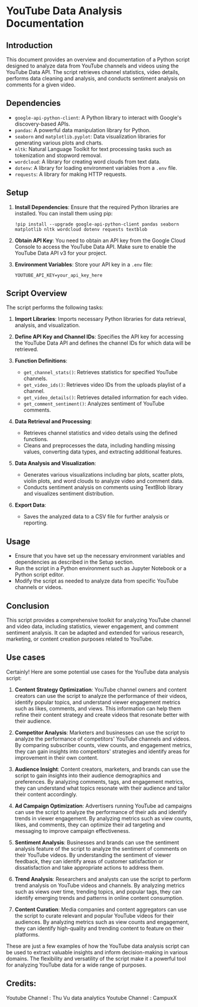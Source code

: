 # YouTube Data Analysis Documentation

## Introduction
This document provides an overview and documentation of a Python script designed to analyze data from YouTube channels and videos using the YouTube Data API. The script retrieves channel statistics, video details, performs data cleaning and analysis, and conducts sentiment analysis on comments for a given video.

## Dependencies
- `google-api-python-client`: A Python library to interact with Google's discovery-based APIs.
- `pandas`: A powerful data manipulation library for Python.
- `seaborn` and `matplotlib.pyplot`: Data visualization libraries for generating various plots and charts.
- `nltk`: Natural Language Toolkit for text processing tasks such as tokenization and stopword removal.
- `wordcloud`: A library for creating word clouds from text data.
- `dotenv`: A library for loading environment variables from a `.env` file.
- `requests`: A library for making HTTP requests.

## Setup
1. **Install Dependencies**: Ensure that the required Python libraries are installed. You can install them using pip:
   ```
   !pip install --upgrade google-api-python-client pandas seaborn matplotlib nltk wordcloud dotenv requests textblob
   ```

2. **Obtain API Key**: You need to obtain an API key from the Google Cloud Console to access the YouTube Data API. Make sure to enable the YouTube Data API v3 for your project.

3. **Environment Variables**: Store your API key in a `.env` file:
   ```
   YOUTUBE_API_KEY=your_api_key_here
   ```

## Script Overview
The script performs the following tasks:

1. **Import Libraries**: Imports necessary Python libraries for data retrieval, analysis, and visualization.

2. **Define API Key and Channel IDs**: Specifies the API key for accessing the YouTube Data API and defines the channel IDs for which data will be retrieved.

3. **Function Definitions**:
   - `get_channel_stats()`: Retrieves statistics for specified YouTube channels.
   - `get_video_ids()`: Retrieves video IDs from the uploads playlist of a channel.
   - `get_video_details()`: Retrieves detailed information for each video.
   - `get_comment_sentiment()`: Analyzes sentiment of YouTube comments.

4. **Data Retrieval and Processing**:
   - Retrieves channel statistics and video details using the defined functions.
   - Cleans and preprocesses the data, including handling missing values, converting data types, and extracting additional features.

5. **Data Analysis and Visualization**:
   - Generates various visualizations including bar plots, scatter plots, violin plots, and word clouds to analyze video and comment data.
   - Conducts sentiment analysis on comments using TextBlob library and visualizes sentiment distribution.

6. **Export Data**:
   - Saves the analyzed data to a CSV file for further analysis or reporting.

## Usage
- Ensure that you have set up the necessary environment variables and dependencies as described in the Setup section.
- Run the script in a Python environment such as Jupyter Notebook or a Python script editor.
- Modify the script as needed to analyze data from specific YouTube channels or videos.

## Conclusion
This script provides a comprehensive toolkit for analyzing YouTube channel and video data, including statistics, viewer engagement, and comment sentiment analysis. It can be adapted and extended for various research, marketing, or content creation purposes related to YouTube.


## Use cases

Certainly! Here are some potential use cases for the YouTube data analysis script:

1. **Content Strategy Optimization**: YouTube channel owners and content creators can use the script to analyze the performance of their videos, identify popular topics, and understand viewer engagement metrics such as likes, comments, and views. This information can help them refine their content strategy and create videos that resonate better with their audience.

2. **Competitor Analysis**: Marketers and businesses can use the script to analyze the performance of competitors' YouTube channels and videos. By comparing subscriber counts, view counts, and engagement metrics, they can gain insights into competitors' strategies and identify areas for improvement in their own content.

3. **Audience Insight**: Content creators, marketers, and brands can use the script to gain insights into their audience demographics and preferences. By analyzing comments, tags, and engagement metrics, they can understand what topics resonate with their audience and tailor their content accordingly.

4. **Ad Campaign Optimization**: Advertisers running YouTube ad campaigns can use the script to analyze the performance of their ads and identify trends in viewer engagement. By analyzing metrics such as view counts, likes, and comments, they can optimize their ad targeting and messaging to improve campaign effectiveness.

5. **Sentiment Analysis**: Businesses and brands can use the sentiment analysis feature of the script to analyze the sentiment of comments on their YouTube videos. By understanding the sentiment of viewer feedback, they can identify areas of customer satisfaction or dissatisfaction and take appropriate actions to address them.

6. **Trend Analysis**: Researchers and analysts can use the script to perform trend analysis on YouTube videos and channels. By analyzing metrics such as views over time, trending topics, and popular tags, they can identify emerging trends and patterns in online content consumption.

7. **Content Curation**: Media companies and content aggregators can use the script to curate relevant and popular YouTube videos for their audiences. By analyzing metrics such as view counts and engagement, they can identify high-quality and trending content to feature on their platforms.

These are just a few examples of how the YouTube data analysis script can be used to extract valuable insights and inform decision-making in various domains. The flexibility and versatility of the script make it a powerful tool for analyzing YouTube data for a wide range of purposes.

## Credits:
Youtube Channel : Thu Vu data analytics
Youtube Channel : CampuxX
